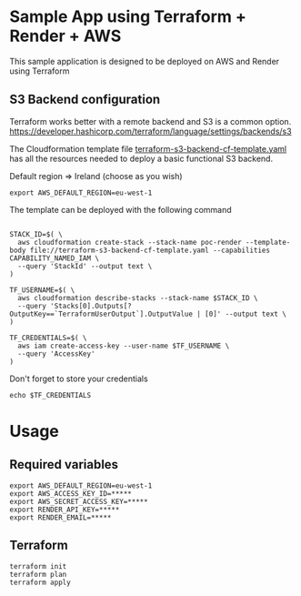 # Sample App using Terraform + Render + AWS

This sample application is designed to be deployed on AWS and Render using Terraform

## S3 Backend configuration 

Terraform works better with a remote backend and S3 is a common option. https://developer.hashicorp.com/terraform/language/settings/backends/s3

The Cloudformation template file [terraform-s3-backend-cf-template.yaml](./terraform-s3-backend-cf-template.yaml) has all the resources needed to deploy a basic functional S3 backend.

Default region => Ireland (choose as you wish)

```shell
export AWS_DEFAULT_REGION=eu-west-1
```

The template can be deployed with the following command
```shell

STACK_ID=$( \
  aws cloudformation create-stack --stack-name poc-render --template-body file://terraform-s3-backend-cf-template.yaml --capabilities CAPABILITY_NAMED_IAM \
  --query 'StackId' --output text \
)

TF_USERNAME=$( \
  aws cloudformation describe-stacks --stack-name $STACK_ID \
  --query 'Stacks[0].Outputs[?OutputKey==`TerraformUserOutput`].OutputValue | [0]' --output text \
)
  
TF_CREDENTIALS=$( \
  aws iam create-access-key --user-name $TF_USERNAME \
  --query 'AccessKey'
)
```

Don't forget to store your credentials

```shell
echo $TF_CREDENTIALS
```


# Usage

## Required variables

```shell
export AWS_DEFAULT_REGION=eu-west-1
export AWS_ACCESS_KEY_ID=*****
export AWS_SECRET_ACCESS_KEY=*****
export RENDER_API_KEY=*****
export RENDER_EMAIL=*****
```

## Terraform

```shell
terraform init
terraform plan
terraform apply
```
